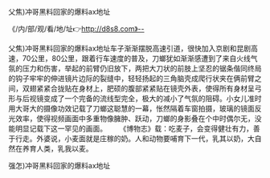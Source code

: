 父焦)冲哥黑料回家的爆料ax地址

《/内/部/观/看/地/址👉http://d8s8.com》--

父焦)冲哥黑料回家的爆料ax地址车子渐渐摆脱高速引道，很快加入京剧和昆剧高速，70公里，80公里，跟着行车速度的普及，刀螂犹如渐渐感遭到了来自火线气氛的压力和伤害，举起的前臂仍旧放下，两把大刀状的前肢上坚忍的锯条偕同终局的钩子牢牢的伸进镜片边际的裂缝中，轻轻扬起的三角脑壳成爬行状夹在俩前臂之间，双翅紧紧合拢贴在身材上，肥硕的腹部紧紧贴在镜壳外表，使得所有身材呈弓形与后视镜变成了一个完备的流线型完全，极大的减小了气氛的阻碍。小女儿准时用大哥大的摄像功效记载了刀螂这聪慧的一幕，怅然隔着车窗拍摄，玻璃的镜面反光效率，使得视频画面中多重物像臃肿、跃动，刀螂的身影叠在个中时偶尔无，没能明显记载下这一罕见的画面。
　　《博物志》载：吃麦子，会变得健壮有力，善于行走。外婆说，小麦面就是庄稼的奶。人和动物要哺育下一代，乳其以奶，大自然在养育人类，乳我以麦。





强怎)冲哥黑料回家的爆料ax地址
